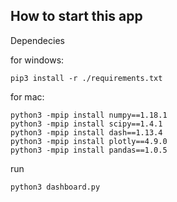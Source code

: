## How to start this app

Dependecies

for windows:
```
pip3 install -r ./requirements.txt
```

for mac:
```
python3 -mpip install numpy==1.18.1
python3 -mpip install scipy==1.4.1
python3 -mpip install dash==1.13.4
python3 -mpip install plotly==4.9.0
python3 -mpip install pandas==1.0.5
```

run

```
python3 dashboard.py
```
